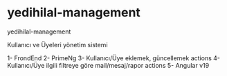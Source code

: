 # yedihilal-management
yedihilal-management

Kullanıcı ve Üyeleri yönetim sistemi

1- FrondEnd
2- PrimeNg
3- Kullanıcı/Üye eklemek, güncellemek actions
4- Kullanıcı/Üye ilgili filtreye göre mail/mesaj/rapor actions
5- Angular v19

